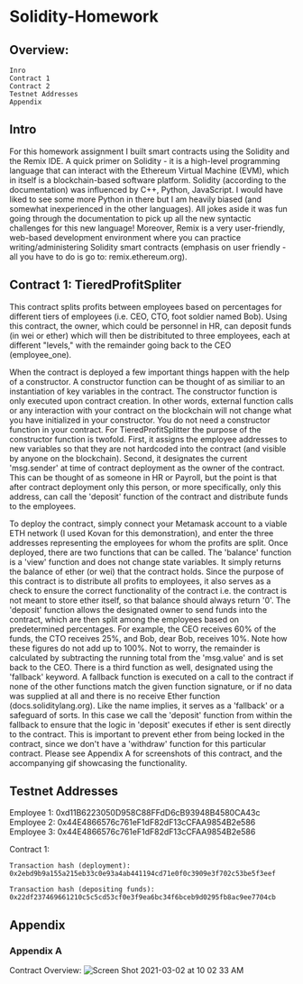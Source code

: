 # Solidity-Homework

## Overview:
    Inro
    Contract 1
    Contract 2
    Testnet Addresses
    Appendix

## Intro

For this homework assignment I built smart contracts using the Solidity and the Remix IDE. A quick primer on Solidity - it is a high-level programming language that can interact with the Ethereum Virtual Machine (EVM), which in itself is a blockchain-based software platform. Solidity (according to the documentation) was influenced by C++, Python, JavaScript. I would have liked to see some more Python in there but I am heavily biased (and somewhat inexperienced in the other languages). All jokes aside it was fun going through the documentation to pick up all the new syntactic challenges for this new language! Moreover, Remix is a very user-friendly, web-based development environment where you can practice writing/administering Solidity smart contracts (emphasis on user friendly - all you have to do is go to: remix.ethereum.org). 

## Contract 1: TieredProfitSpliter

This contract splits profits between employees based on percentages for different tiers of employees (i.e. CEO, CTO, foot soldier named Bob). Using this contract, the owner, which could be personnel in HR, can deposit funds (in wei or ether) which will then be distribituted to three employees, each at different "levels," with the remainder going back to the CEO (employee_one). 

When the contract is deployed a few important things happen with the help of a constructor. A constructor function can be thought of as similiar to an instantiation of key variables in the contract. The constructor function is only executed upon contract creation. In other words, external function calls or any interaction with your contract on the blockchain will not change what you have initialized in your constructor. You do not need a constructor function in your contract. For TieredProfitSplitter the purpose of the constructor function is twofold. First, it assigns the employee addresses to new variables so that they are not hardcoded into the contract (and visible by anyone on the blockchain). Second, it designates the current 'msg.sender' at time of contract deployment as the owner of the contract. This can be thought of as someone in HR or Payroll, but the point is that after contract deployment only this person, or more specifically, only this address, can call the 'deposit' function of the contract and distribute funds to the employees. 

To deploy the contract, simply connect your Metamask account to a viable ETH network (I used Kovan for this demonstration), and enter the three addresses representing the employees for whom the profits are split. Once deployed, there are two functions that can be called. The 'balance' function is a 'view' function and does not change state variables. It simply returns the balance of ether (or wei) that the contract holds. Since the purpose of this contract is to distribute all profits to employees, it also serves as a check to ensure the correct functionality of the contract i.e. the contract is not meant to store ether itself, so that balance should always return '0'. The 'deposit' function allows the designated owner to send funds into the contract, which are then split among the employees based on predetermined percentages. For example, the CEO receives 60% of the funds, the CTO receives 25%, and Bob, dear Bob, receives 10%. Note how these figures do not add up to 100%. Not to worry, the remainder is calculated by subtracting the running total from the 'msg.value' and is set back to the CEO. There is a third function as well, designated using the 'fallback' keyword. A fallback function is executed on a call to the contract if none of the other functions match the given function signature, or if no data was supplied at all and there is no receive Ether function (docs.soliditylang.org). Like the name implies, it serves as a 'fallback' or a safeguard of sorts. In this case we call the 'deposit' function from within the fallback to ensure that the logic in 'deposit' executes if ether is sent directly to the contract. This is important to prevent ether from being locked in the contract, since we don't have a 'withdraw' function for this particular contract. Please see Appendix A for screenshots of this contract, and the accompanying gif showcasing the functionality. 

## Testnet Addresses

Employee 1: 0xd11B6223050D958C88FFdD6cB93948B4580CA43c
Employee 2: 0x44E4866576c761eF1dF82dF13cCFAA9854B2e586
Employee 3: 0x44E4866576c761eF1dF82dF13cCFAA9854B2e586

Contract 1:

    Transaction hash (deployment): 0x2ebd9b9a155a215eb33c0e93a4ab441194cd71e0f0c3909e3f702c53be5f3eef

    Transaction hash (depositing funds):
    0x22df237469661210c5c5cd53cf0e3f9ea6bc34f6bceb9d0295fb8ac9ee7704cb

## Appendix

### Appendix A

Contract Overview: ![Screen Shot 2021-03-02 at 10 02 33 AM](https://user-images.githubusercontent.com/70069238/109670860-89cdf900-7b41-11eb-9713-a5b2a2dc5cc3.png)







